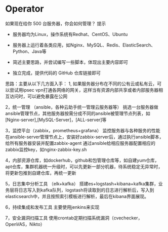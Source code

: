 # Operator

如果现在给你 500 台服务器，你会如何管理？
提示

- 服务器均为Linux，操作系统有Redhat、CentOS、Ubuntu

- 服务器上运行着各类应用，如Nginx、MySQL、Redis、ElasticSearch、Python、Java等

- 简述主要思路，并尝试编写一些脚本，体现出主要内容即可

- 独立完成，提供代码的 GitHub 仓库链接即可

思路：主要从以下几方面入手：
1, 如果服务器分布在不同的公有云或私有云，可以尝试用ipsec vpn打通各网络的网关，这样当有资源内部共享或者内部服务器相互访问时，可以避免暴露在公网

2，统一管理 （ansible，各种云助手统一管理云服务器等）
    挑选一台服务器做ansible管理节点，其他服务器按需分成不同的ansible被管理节点列表，如[Nginx-server],[MySQL-Server]，[ALL-server]等
    
3，监控平台（zabbix，prometheus+grafana） 监控服务器与各种服务的性能
    在ansible-server管理节点上，安装好zabbix-server后，通过执行ansible脚本，给所有服务器安装并配置zabbix-agent
    通过ansible给相应服务器配置相应的zabbix监控key，如nginx-zabbix-key.sh
    
4，内部资源仓库，如dockerhub，github和包管理仓库等，如自建yum仓库，apt仓库，集群机器统一升级时，可以先更新一部分机器，待系统稳定无异常时，将更新包推到自建仓库，再统一更新

5，日志集中分析工具 （elk+kafka）
    搭建es+logstash+kibana+kafka集群，业务层将日志写入到kafka队列，logstash将读取到的日志进行解析后，写入到elasticsearch中，并且按照索引模板进行解析，最后在kibana界面展现。

6，持续集成和发布工具
    主要使用jenkins来实现

7，安全漏洞扫描工具
    使用crontab定期扫描系统漏洞（cvechecker，OpenVAS，Nikto）

